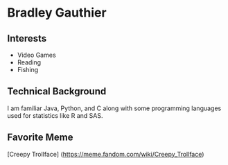 # Bradley Gauthier
## Interests
* Video Games
* Reading
* Fishing
## Technical Background
I am familiar Java, Python, and C along with some programming languages used for statistics like R and SAS.
## Favorite Meme
[Creepy Trollface] (https://meme.fandom.com/wiki/Creepy_Trollface)
